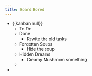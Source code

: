 ```yaml
---
title: Board Bored
---
```


- {{kanban null}}
    - To Do
    - Done
        - Rewite the old tasks
    - Forgotten Soups
        - Hide the soup
    - Hidden Dreams
        - Creamy Mushroom something
    -
-